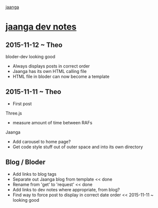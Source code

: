 [jaanga]( index.html )

[jaanga dev notes]( index.html#dev-notes )
==

## 2015-11-12 ~ Theo

bloder-dev looking good

* Always displays posts in correct order
* Jaanga has its own HTML calling file
* HTML file in bloder can now become a template


## 2015-11-11 ~ Theo

* First post

Three.js

* measure amount of time between RAFs

Jaanga

* Add carousel to home page?
* Get code style stuff out of outer space and into its own directory

## Blog / Bloder

* Add links to blog tags
* Separate out Jaanga blog from template << done
* Rename from 'get' to 'request' << done
* Add links to dev notes where appropriate, from blog?
* Find way to force post to display in correct date order << 2015-11-11 ~ looking good


